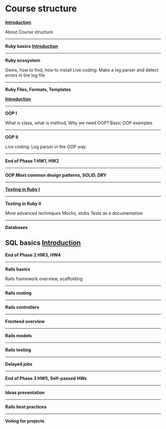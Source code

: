 # Course structure

[**Introduction**](https://github.com/RUBYLNIK-training-center/materials/blob/main/lectures/intro.md)


About Course structure

----------

**Ruby basics**
[**Introduction**](https://github.com/RUBYLNIK-training-center/materials/blob/main/lectures/ruby_basics.md)

----------

**Ruby ecosystem**

Gems, how to find, how to install
Live coding: Make a log parser and detect errors in the log file

----------

**Ruby Files, Formats, Templates**

[**Introduction**](https://github.com/RUBYLNIK-training-center/materials/blob/main/lectures/ruby_files_and_formats.md)

----------


**OOP I**

What is class, what is method, Why we need OOP?
Basic OOP examples

----------

**OOP II**

Live coding: Log parser in the OOP way

----------


**End of Phase 1 HW1, HW2**

----------

**OOP Most common design patterns, SOLID, DRY**

----------


[**Testing in Ruby I**](https://github.com/RUBYLNIK-training-center/materials/blob/main/lectures/testing_ruby.md)

----------

**Testing in Ruby II**

More advanced techniques
Mocks, stubs
Tests as a documentation

----------

**Databases**

SQL basics
[**Introduction**](https://github.com/RUBYLNIK-training-center/materials/blob/main/lectures/databases.md)
----------


**End of Phase 2 HW3, HW4**

----------

**Rails basics**

Rails framework overview, scaffolding

----------


**Rails routing**

----------


**Rails controllers**

----------


**Frontend overview**

----------


**Rails models**

----------


**Rails testing**

----------


**Delayed jobs**

----------



**End of Phase 3 HW5, Self-passed HWs**

----------

**Ideas presentation**

----------

**Rails best practices**

----------

**Voting for projects**

